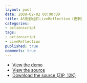 ```yaml
---
layout: post
date: 2008-02-02 00:00:00
title: AS倒影组件LiveReflection（更新）
categories:
- actionscript
tags:
- actionscript
- LiveReflection
published: true
comments: true
---
```

<p>
<ul>
	<li><a href="http://www.rictus.com/flex/LiveReflection/LiveReflection.html" target="_blank">View the demo</a></li>
	<li><a href="http://www.rictus.com/flex/LiveReflection/srcview/index.html" target="_blank">View the source</a></li>
	<li><a href="http://www.rictus.com/flex/LiveReflection/srcview/LiveReflection.zip">Download the source (ZIP, 12K)</a></li>
</ul></p>

